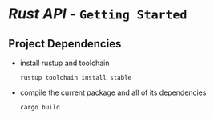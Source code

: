 # ***Rust API*** - `Getting Started`


## Project Dependencies
* install rustup and toolchain

    ```shell
    rustup toolchain install stable
    ```

* compile the current package and all of its dependencies

    ```shell
    cargo build
    ```

